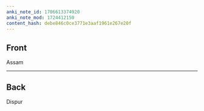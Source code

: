 ```yaml
---
anki_note_id: 1706613374920
anki_note_mod: 1724412150
content_hash: debe846c0ce3771e3aaf1961e267e20f
---
```


## Front

Assam

<hr/>

## Back

Dispur